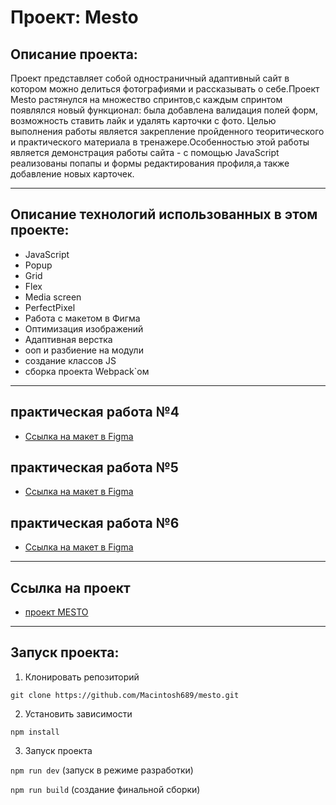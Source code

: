 # Проект: Mesto

## Описание проекта:
Проект представляет собой одностраничный адаптивный сайт в котором можно делиться фотографиями и рассказывать о себе.Проект Mesto растянулся на множество спринтов,с каждым спринтом появлялся новый функционал: была добавлена валидация полей форм, возможность ставить лайк и удалять карточки с фото.
Целью выполнения работы является закрепление пройденного теоритического и практического материала в тренажере.Особенностью этой работы является демонстрация работы сайта - с помощью JavaScript реализованы попапы и формы редактирования профиля,а также добавление новых карточек.

----------------------

## Описание технологий использованных в этом проекте:
* JavaScript
* Popup
* Grid
* Flex
* Media screen
* PerfectPixel
* Работа с макетом в Фигма
* Оптимизация изображений
* Адаптивная верстка
* ооп и разбиение на модули
* создание классов JS
* сборка проекта Webpack`ом

-----------------------
## практическая работа №4

* [Ссылка на макет в Figma](https://www.figma.com/file/2cn9N9jSkmxD84oJik7xL7/JavaScript.-Sprint-4?node-id=0%3A1)

## практическая работа №5

* [Ссылка на макет в Figma](https://www.figma.com/file/bjyvbKKJN2naO0ucURl2Z0/JavaScript.-Sprint-5?node-id=0%3A1&t=AM8MI3CGTzPeXyB0-0)

## практическая работа №6

* [Ссылка на макет в Figma](https://www.figma.com/file/kRVLKwYG3d1HGLvh7JFWRT/JavaScript.-Sprint-6?node-id=0%3A1&t=QqcnreqERHOB3Gx2-0)

---------------------------------
## Ссылка на проект
* [проект MESTO](https://macintosh689.github.io/mesto/)
---------------------------------
## Запуск проекта:
1) Клонировать репозиторий

`git clone https://github.com/Macintosh689/mesto.git`

2) Установить зависимости
 
`npm install`

3) Запуск проекта

`npm run dev` (запуск в режиме разработки)

`npm run build` (создание финальной сборки)


